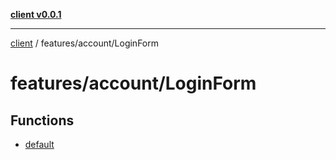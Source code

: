 [**client v0.0.1**](../../../README.md)

***

[client](../../../README.md) / features/account/LoginForm

# features/account/LoginForm

## Functions

- [default](functions/default.md)
